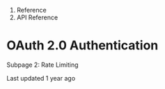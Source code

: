 1. Reference
2. API Reference

# OAuth 2.0 Authentication

Subpage 2: Rate Limiting

Last updated 1 year ago